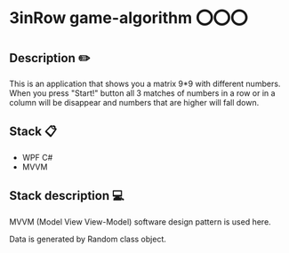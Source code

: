 
# 3inRow game-algorithm ⭕️⭕️⭕️
## Description ✏️
This is an application that shows you a matrix 9*9 with different numbers. When you press "Start!" button all 3 matches of numbers in a row or in a column will be disappear and numbers that are higher will fall down.

## Stack 📋
- WPF C#
- MVVM

## Stack description 💻

MVVM (Model View View-Model) software design pattern is used here.

Data is generated by Random class object.

